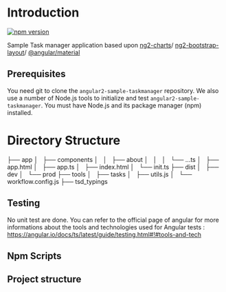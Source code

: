 # Introduction
[![npm version](https://badge.fury.io/js/%40angular%2Fmaterial.svg)](https://www.npmjs.com/package/%40angular%2Fmaterial)

Sample Task manager application based upon [ng2-charts](https://github.com/valor-software/ng2-charts)/ [ng2-bootstrap-layout](https://github.com/FrontendMatter/ng2-bootstrap-layout)/ [@angular/material](https://github.com/angular/material2)

## Prerequisites
You need git to clone the `angular2-sample-taskmanager` repository.
We also use a number of Node.js tools to initialize and test `angular2-sample-taskmanager`. You must have Node.js
and its package manager (npm) installed.

# Directory Structure

├── app
│   ├── components
│   │   ├── about
│   │   │   └── ...ts
│   ├── app.html
│   ├── app.ts
│   ├── index.html
│   └── init.ts
├── dist
│   ├── dev
│   └── prod
├── tools
│   ├── tasks
│   ├── utils.js
│   └── workflow.config.js
├── tsd_typings

## Testing
No unit test are done. 
You can refer to the official page of angular for more informations about the tools and technologies used for Angular tests :
https://angular.io/docs/ts/latest/guide/testing.html#!#tools-and-tech

## Npm Scripts
## Project structure

